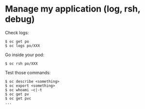# Manage my application (log, rsh, debug)

Check logs:
```
$ oc get po
$ oc logs po/XXX
```


Go inside your pod:
```
$ oc rsh po/XXX
```


Test those commands:
```
$ oc describe <something>
$ oc export <something>
$ oc whoami –c|-t
$ oc get pv
$ oc get pvc
...
```


